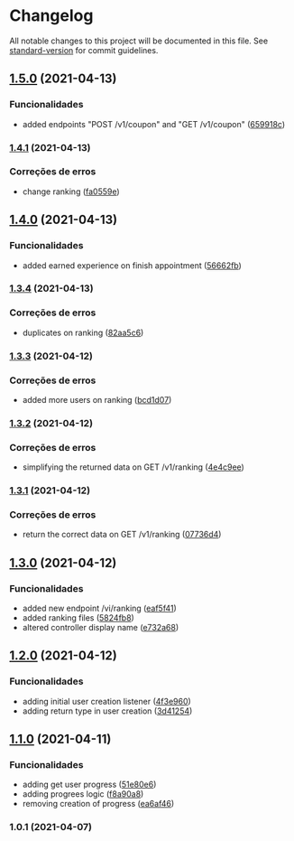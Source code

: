 # Changelog

All notable changes to this project will be documented in this file. See [standard-version](https://github.com/conventional-changelog/standard-version) for commit guidelines.

## [1.5.0](https://github.com/wnqueiroz/fiap-startup-one-ms-gamification/compare/1.4.1...1.5.0) (2021-04-13)


### Funcionalidades

* added endpoints "POST /v1/coupon" and "GET /v1/coupon" ([659918c](https://github.com/wnqueiroz/fiap-startup-one-ms-gamification/commit/659918ca1711ff6d3dfb7049b2d3e6a56cf034f3))

### [1.4.1](https://github.com/wnqueiroz/fiap-startup-one-ms-gamification/compare/1.4.0...1.4.1) (2021-04-13)


### Correções de erros

* change ranking ([fa0559e](https://github.com/wnqueiroz/fiap-startup-one-ms-gamification/commit/fa0559e94264b661541814e44c074fff1b58ea65))

## [1.4.0](https://github.com/wnqueiroz/fiap-startup-one-ms-gamification/compare/1.3.4...1.4.0) (2021-04-13)


### Funcionalidades

* added earned experience on finish appointment ([56662fb](https://github.com/wnqueiroz/fiap-startup-one-ms-gamification/commit/56662fb0c0a28c89f21d76e95b0a7bc30033a0fe))

### [1.3.4](https://github.com/wnqueiroz/fiap-startup-one-ms-gamification/compare/1.3.3...1.3.4) (2021-04-13)


### Correções de erros

* duplicates on ranking ([82aa5c6](https://github.com/wnqueiroz/fiap-startup-one-ms-gamification/commit/82aa5c6bde9b8414cbff0b2c52d8581c5cf77f9d))

### [1.3.3](https://github.com/wnqueiroz/fiap-startup-one-ms-gamification/compare/1.3.2...1.3.3) (2021-04-12)


### Correções de erros

* added more users on ranking ([bcd1d07](https://github.com/wnqueiroz/fiap-startup-one-ms-gamification/commit/bcd1d074cd0563a789e1a1aaa37575122a290732))

### [1.3.2](https://github.com/wnqueiroz/fiap-startup-one-ms-gamification/compare/1.3.1...1.3.2) (2021-04-12)


### Correções de erros

* simplifying the returned data on GET /v1/ranking ([4e4c9ee](https://github.com/wnqueiroz/fiap-startup-one-ms-gamification/commit/4e4c9ee44e2b1956a7825f7019e352cf3442b1de))

### [1.3.1](https://github.com/wnqueiroz/fiap-startup-one-ms-gamification/compare/1.3.0...1.3.1) (2021-04-12)


### Correções de erros

* return the correct data on GET /v1/ranking ([07736d4](https://github.com/wnqueiroz/fiap-startup-one-ms-gamification/commit/07736d4c718426e7c8302ca66f56c915bbf44010))

## [1.3.0](https://github.com/wnqueiroz/fiap-startup-one-ms-gamification/compare/1.2.0...1.3.0) (2021-04-12)


### Funcionalidades

* added new endpoint /vi/ranking ([eaf5f41](https://github.com/wnqueiroz/fiap-startup-one-ms-gamification/commit/eaf5f41b9b3d5e2d82cad1a0e7ad308aef00f9b7))
* added ranking files ([5824fb8](https://github.com/wnqueiroz/fiap-startup-one-ms-gamification/commit/5824fb87ec0f25780a34ac7fd83a4a1b748c4bf2))
* altered controller display name ([e732a68](https://github.com/wnqueiroz/fiap-startup-one-ms-gamification/commit/e732a687ad49e85d2a387bfa8c3979033f282531))

## [1.2.0](https://github.com/wnqueiroz/fiap-startup-one-ms-gamification/compare/1.1.0...1.2.0) (2021-04-12)


### Funcionalidades

* adding initial user creation listener ([4f3e960](https://github.com/wnqueiroz/fiap-startup-one-ms-gamification/commit/4f3e9603f77ec599d1e6366972b731bf8985efb9))
* adding return type in user creation ([3d41254](https://github.com/wnqueiroz/fiap-startup-one-ms-gamification/commit/3d412548b70921e3a631c17e83eaac18432d7fcb))

## [1.1.0](https://github.com/wnqueiroz/fiap-startup-one-ms-gamification/compare/1.0.1...1.1.0) (2021-04-11)


### Funcionalidades

* adding get user progress ([51e80e6](https://github.com/wnqueiroz/fiap-startup-one-ms-gamification/commit/51e80e636af893757fbd344525e24197be208bed))
* adding progrees logic ([f8a90a8](https://github.com/wnqueiroz/fiap-startup-one-ms-gamification/commit/f8a90a885367913dd501250e6d0f01be339b5980))
* removing creation of progress ([ea6af46](https://github.com/wnqueiroz/fiap-startup-one-ms-gamification/commit/ea6af4686b688fe391cc6b4a8be81f98680e7945))

### 1.0.1 (2021-04-07)

